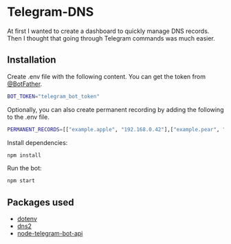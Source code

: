 # Telegram-DNS
At first I wanted to create a dashboard to quickly manage DNS records. Then I thought that going through Telegram commands was much easier.

## Installation 
Create .env file with the following content. You can get the token from [@BotFather](https://t.me/BotFather).
```bash
BOT_TOKEN="telegram_bot_token"
```

Optionally, you can also create permanent recording by adding the following to the .env file.
```bash
PERMANENT_RECORDS=[["example.apple", "192.168.0.42"],["example.pear", "192.168.0.69"]]
```

Install dependencies:
```bash
npm install
```
Run the bot:
```bash
npm start
```

## Packages used
- [dotenv](https://www.npmjs.com/package/dotenv)
- [dns2](https://www.npmjs.com/package/dns2)
- [node-telegram-bot-api](https://www.npmjs.com/package/node-telegram-bot-api)